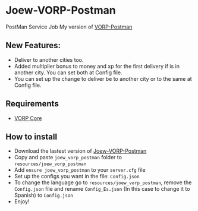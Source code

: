 # Joew-VORP-Postman
PostMan Service Job
My version of [VORP-Postman](https://github.com/VORPCORE/VORP-PostMan)

## New Features:
- Deliver to another cities too.
- Added multiplier bonus to money and xp for the first delivery if is in another city. You can set both at Config file.
- You can set up the change to deliver be to another city or to the same at Config file.

## Requirements
- [VORP Core](https://github.com/VORPCORE/VORP-Core/releases)

## How to install
- Download the lastest version of [Joew-VORP-Postman](https://github.com/JoewAlabel/Joew-VORP-Postman/releases/tag/1.0)
- Copy and paste ```joew_vorp_postman``` folder to ```resources/joew_vorp_postman```
- Add ```ensure joew_vorp_postman``` to your ```server.cfg``` file
- Set up the configs you want in the file: ```Config.json```
- To change the language go to ```resources/joew_vorp_postman```, remove the ```Config.json``` file and rename ```Config_Es.json``` (In this case to change it to Spanish) to ```Config.json```
- Enjoy!
